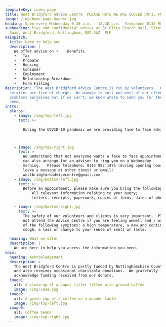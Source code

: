 ```yaml
---
templateKey: index-page
title: West Bridgford Advice Centre  PLEASE NOTE WE ARE CLOSED UNTIL FURTHER NOTICE
image: /img/home-page-header.jpg
heading: Open every Wednesday 9.30 a.m. - 12.30 p.m.  Telephone 0115 982 1475
subheading: Free and confidential advice at St.Giles Church Hall, Stratford
  Road, West Bridgford, Nottingham, NG2 6AZ  PLE
mainpitch:
  title: Here to help you
  description: |
    We offer advice on •	Benefits
    •	Tax
    •	Probate
    •	Housing
    •	Consumer
    •	Employment
    •	Relationship Breakdown
    •	Form Filling
description: "The West Bridgford Advice Centre is run by volunteers.  Our
  services are free of charge.  We manage to sort out most of our clients'
  problems ourselves but if we can't, we know where to send you for the help you
  need.       "
intro:
  blurbs:
    - image: /img/top-left.jpg
      text: >+
        
        During the COVID-19 pandemic we are providing face to face advice by appointment only at St Giles Church Hall.  To make an appointment, telephone: 0115 982 1475 (during opening hours or leave a message at other times) or email: westbridgfordadvicecentre@gmail.com 



    - image: /img/top-right.jpg
      text: >
        We understand that not everyone wants a face to face appointment.  We
        can also arrange for an adviser to ring you on a Wednesday
        morning.   Please telephone: 0115 982 1475 (during opening hours or
        leave a message at other times) or email:
        westbridgfordadvicecentre@gmail.com 
    - image: /img/bottom-left.jpg
      text: >+
        Before an appointment, please make sure you bring the following:  
            all relevant information relating to your query; 
            letters, receipts, paperwork, copies of forms, dates of phone calls. The Useful Links page of our website has links to information on a variety of subjects including benefits payments.

    - image: /img/bottom-right.jpg
      text: >+
        The safety of our volunteers and clients is very important.  Please do
        not attend the Advice Centre if you are feeling unwell and / or have any
        of the following symptoms: a high temperature, a new and continuous
        cough, a loss or change to your sense of smell or taste.

  heading: What we offer
  description: |
    We are here to help you access the information you need.
main:
  heading: Acknowledgement
  description: >
    The West Bridgford Centre is partly funded by Nottinghamshire County Council
    and also receives occasional charitable donations.  We gratefully
    acknowledge funding received from our donors.  
  image1:
    alt: A close-up of a paper filter filled with ground coffee
    image: /img/vase.jpg
  image2:
    alt: A green cup of a coffee on a wooden table
    image: /img/top-left.jpg
  image3:
    alt: Coffee beans
    image: /img/top-right.jpg
---
```


